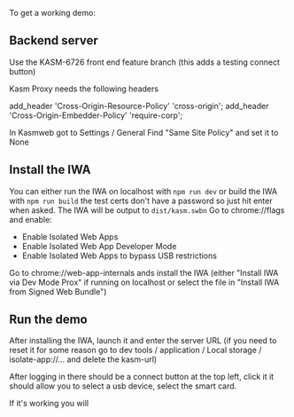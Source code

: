 To get a working demo:

## Backend server

Use the KASM-6726 front end feature branch (this adds a testing connect button)

Kasm Proxy needs the following headers

add_header      'Cross-Origin-Resource-Policy' 'cross-origin';
add_header      'Cross-Origin-Embedder-Policy' 'require-corp';

In Kasmweb got to Settings / General
Find "Same Site Policy" and set it to None

## Install the IWA

You can either run the IWA on localhost with `npm run dev` or build the IWA with `npm run build` the test certs don't have a password so just hit enter when asked.
The IWA will be output to `dist/kasm.swbn`
Go to chrome://flags and enable:
- Enable Isolated Web Apps
- Enable Isolated Web App Developer Mode
- Enable Isolated Web Apps to bypass USB restrictions

Go to chrome://web-app-internals ands install the IWA (either "Install IWA via Dev Mode Prox" if running on localhost or select the file in "Install IWA from Signed Web Bundle")

## Run the demo

After installing the IWA, launch it and enter the server URL (if you need to reset it for some reason go to dev tools / application / Local storage / isolate-app://... and delete the kasm-url)

After logging in there should be a connect button at the top left, click it it should allow you to select a usb device, select the smart card.

If it's working you will
